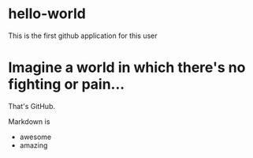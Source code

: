 # hello-world
This is the first github application for this user

# Imagine a world in which there's no fighting or pain...
That's GitHub.

Markdown is
- awesome
- amazing
